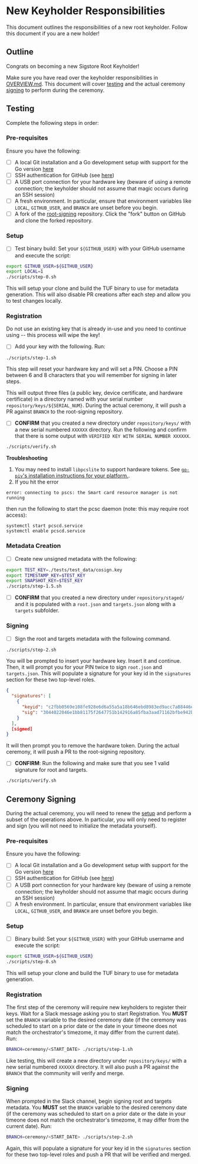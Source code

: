 # New Keyholder Responsibilities

This document outlines the responsibilities of a new root keyholder.
Follow this document if you are a new holder!

## Outline

Congrats on becoming a new Sigstore Root Keyholder!

Make sure you have read over the keyholder responsibilities in [OVERVIEW.md](./OVERVIEW.md). This document will cover [testing](#testing) and the actual ceremony [signing](#ceremony-signing) to perform during the ceremony.

## Testing

Complete the following steps in order:

### Pre-requisites

Ensure you have the following:

- [ ] A local Git installation and a Go development setup with support for the Go version [here](https://github.com/sigstore/root-signing/blob/1d4462a5deaffbe3055b5e3fe3c53d1918594159/go.mod#L3)
- [ ] SSH authentication for GitHub (see [here](https://docs.github.com/en/authentication/connecting-to-github-with-ssh))
- [ ] A USB port connection for your hardware key (beware of using a remote connection; the keyholder should not assume that magic occurs during an SSH session)
- [ ] A fresh environment. In particular, ensure that environment variables like `LOCAL`, `GITHUB_USER`, and `BRANCH` are unset before you begin.
- [ ] A fork of the [root-signing](https://github.com/sigstore/root-signing) repository. Click the "fork" button on GitHub and clone the forked repository.

### Setup

- [ ] Test binary build: Set your `${GITHUB_USER}` with your GitHub username and execute the script:

```bash
export GITHUB_USER=${GITHUB_USER}
export LOCAL=1
./scripts/step-0.sh
```

This will setup your clone and build the TUF binary to use for metadata generation. This will also disable PR creations after each step and allow you to test changes locally.

### Registration

Do not use an existing key that is already in-use and you need to continue using -- this process will wipe the key!

- [ ] Add your key with the following. Run:

```bash
./scripts/step-1.sh
```

This step will reset your hardware key and will set a PIN. Choose a PIN between 6 and 8 characters that you will remember for signing in later steps.

This will output three files (a public key, device certificate, and hardware certificate) in a directory named with your serial number `repository/keys/${SERIAL_NUM}`. During the actual ceremony, it will push a PR against `BRANCH` to the root-signing repository.

- [ ] **CONFIRM** that you created a new directory under `repository/keys/` with a new serial numbered `XXXXXX` directory. Run the following and confirm that there is some output with `VERIFIED KEY WITH SERIAL NUMBER XXXXXX`.

```bash
./scripts/verify.sh
```

**Troubleshooting**

1. You may need to install `libpcslite` to support hardware tokens. See [`go-piv`'s installation instructions for your platform.](https://github.com/go-piv/piv-go#installation).
2. If you hit the error

```
error: connecting to pscs: the Smart card resource manager is not running
```

then run the following to start the pcsc daemon (note: this may require root access):

```
systemctl start pcscd.service
systemctl enable pcscd.service
```

### Metadata Creation

- [ ] Create new unsigned metadata with the following:

```bash
export TEST_KEY=./tests/test_data/cosign.key
export TIMESTAMP_KEY=$TEST_KEY
export SNAPSHOT_KEY=$TEST_KEY
./scripts/step-1.5.sh
```

- [ ] **CONFIRM** that you created a new directory under `repository/staged/` and it is populated with a `root.json` and `targets.json` along with a `targets` subfolder.

### Signing

- [ ] Sign the root and targets metadata with the following command.

```bash
./scripts/step-2.sh
```

You will be prompted to insert your hardware key. Insert it and continue. Then, it will prompt you for your PIN twice to sign `root.json` and `targets.json`. This will populate a signature for your key id in the `signatures` section for these two top-level roles.

```json
{
  "signatures": [
    {
      "keyid": "c2fbb0569e108fe928e6d6a55a5a18b646ebd8983ed9acc7a88446ef3955065f",
      "sig": "3044022046e1bb81175f2647751b142916a85fba3aad71162bfbe942b6b2cd2cbc2d5a3302205373a6e3f5a37f66a2bf7406315568734675b4b939795e98e4f292ad4e1a2e99"
    }
  ],
  [signed]
}
```

It will then prompt you to remove the hardware token. During the actual ceremony, it will push a PR to the root-signing repository.

- [ ] **CONFIRM**: Run the following and make sure that you see 1 valid signature for root and targets.

```bash
./scripts/verify.sh
```

## Ceremony Signing

During the actual ceremony, you will need to renew the [setup](#setup-1) and perform a subset of the operations above. In particular, you will only need to register and sign (you will not need to initialize the metadata yourself).

### Pre-requisites

Ensure you have the following:

- [ ] A local Git installation and a Go development setup with support for the Go version [here](https://github.com/sigstore/root-signing/blob/1d4462a5deaffbe3055b5e3fe3c53d1918594159/go.mod#L3)
- [ ] SSH authentication for GitHub (see [here](https://docs.github.com/en/authentication/connecting-to-github-with-ssh))
- [ ] A USB port connection for your hardware key (beware of using a remote connection; the keyholder should not assume that magic occurs during an SSH session)
- [ ] A fresh environment. In particular, ensure that environment variables like `LOCAL`, `GITHUB_USER`, and `BRANCH` are unset before you begin.

### Setup 

- [ ] Binary build: Set your `${GITHUB_USER}` with your GitHub username and execute the script:

```bash
export GITHUB_USER=${GITHUB_USER}
./scripts/step-0.sh
```

This will setup your clone and build the TUF binary to use for metadata generation.

### Registration

The first step of the ceremony will require new keyholders to register their keys. Wait for a Slack message asking you to start Registration. You **MUST** set the `BRANCH` variable to the desired ceremony date (if the ceremony was scheduled to start on a prior date or the date in your timeone does not match the orchestrator's timezome, it may differ from the current date). Run:

```bash
BRANCH=ceremony/<START_DATE> ./scripts/step-1.sh
```

Like testing, this will create a new directory under `repository/keys/` with a new serial numbered `XXXXXX` directory. It will also push a PR against the `BRANCH` that the community will verify and merge.

### Signing

When prompted in the Slack channel, begin signing root and targets metadata. You **MUST** set the `BRANCH` variable to the desired ceremony date (if the ceremony was scheduled to start on a prior date or the date in your timeone does not match the orchestrator's timezome, it may differ from the current date). Run:

```bash
BRANCH=ceremony/<START_DATE> ./scripts/step-2.sh
```

Again, this will populate a signature for your key id in the `signatures` section for these two top-level roles and push a PR that will be verified and merged.
